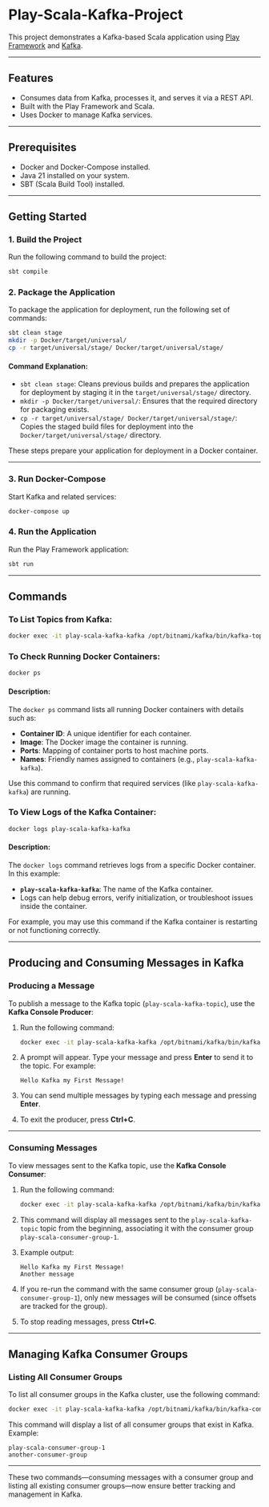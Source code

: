 # Play-Scala-Kafka-Project

This project demonstrates a Kafka-based Scala application using [Play Framework](https://www.playframework.com/) and [Kafka](https://kafka.apache.org/).

---

## Features

- Consumes data from Kafka, processes it, and serves it via a REST API.
- Built with the Play Framework and Scala.
- Uses Docker to manage Kafka services.

---

## Prerequisites

- Docker and Docker-Compose installed.
- Java 21 installed on your system.
- SBT (Scala Build Tool) installed.

---

## Getting Started

### 1. Build the Project
Run the following command to build the project:
```bash
sbt compile
```

### 2. Package the Application
To package the application for deployment, run the following set of commands:

```bash
sbt clean stage
mkdir -p Docker/target/universal/
cp -r target/universal/stage/ Docker/target/universal/stage/
```

#### Command Explanation:

- `sbt clean stage`: Cleans previous builds and prepares the application for deployment by staging it in the `target/universal/stage/` directory.
- `mkdir -p Docker/target/universal/`: Ensures that the required directory for packaging exists.
- `cp -r target/universal/stage/ Docker/target/universal/stage/`: Copies the staged build files for deployment into the `Docker/target/universal/stage/` directory.

These steps prepare your application for deployment in a Docker container.

---

### 3. Run Docker-Compose
Start Kafka and related services:
```bash
docker-compose up
```

### 4. Run the Application
Run the Play Framework application:
```bash
sbt run
```

---

## Commands

### To List Topics from Kafka:
```bash
docker exec -it play-scala-kafka-kafka /opt/bitnami/kafka/bin/kafka-topics.sh --bootstrap-server localhost:9092 --list
```

### To Check Running Docker Containers:
```bash
docker ps
```

#### Description:
The `docker ps` command lists all running Docker containers with details such as:
- **Container ID**: A unique identifier for each container.
- **Image**: The Docker image the container is running.
- **Ports**: Mapping of container ports to host machine ports.
- **Names**: Friendly names assigned to containers (e.g., `play-scala-kafka-kafka`).

Use this command to confirm that required services (like `play-scala-kafka-kafka`) are running.

### To View Logs of the Kafka Container:
```bash
docker logs play-scala-kafka-kafka
```

#### Description:
The `docker logs` command retrieves logs from a specific Docker container. In this example:
- **`play-scala-kafka-kafka`**: The name of the Kafka container.
- Logs can help debug errors, verify initialization, or troubleshoot issues inside the container.

For example, you may use this command if the Kafka container is restarting or not functioning correctly.

---

## Producing and Consuming Messages in Kafka

### Producing a Message
To publish a message to the Kafka topic (`play-scala-kafka-topic`), use the **Kafka Console Producer**:

1. Run the following command:
   ```bash
   docker exec -it play-scala-kafka-kafka /opt/bitnami/kafka/bin/kafka-console-producer.sh --bootstrap-server localhost:9092 --topic play-scala-kafka-topic
   ```

2. A prompt will appear. Type your message and press **Enter** to send it to the topic. For example:
   ```text
   Hello Kafka my First Message!
   ```

3. You can send multiple messages by typing each message and pressing **Enter**.

4. To exit the producer, press **Ctrl+C**.

---

### Consuming Messages
To view messages sent to the Kafka topic, use the **Kafka Console Consumer**:

1. Run the following command:
   ```bash
   docker exec -it play-scala-kafka-kafka /opt/bitnami/kafka/bin/kafka-console-consumer.sh --bootstrap-server localhost:9092 --topic play-scala-kafka-topic --from-beginning --group play-scala-consumer-group-1
   ```

2. This command will display all messages sent to the `play-scala-kafka-topic` topic from the beginning, associating it with the consumer group `play-scala-consumer-group-1`.

3. Example output:
   ```plaintext
   Hello Kafka my First Message!
   Another message
   ```

4. If you re-run the command with the same consumer group (`play-scala-consumer-group-1`), only new messages will be consumed (since offsets are tracked for the group).

5. To stop reading messages, press **Ctrl+C**.

---

## Managing Kafka Consumer Groups

### Listing All Consumer Groups
To list all consumer groups in the Kafka cluster, use the following command:

```bash
docker exec -it play-scala-kafka-kafka /opt/bitnami/kafka/bin/kafka-consumer-groups.sh --bootstrap-server localhost:9092 --list
```

This command will display a list of all consumer groups that exist in Kafka. Example:
```plaintext
play-scala-consumer-group-1
another-consumer-group
```

---

These two commands—consuming messages with a consumer group and listing all existing consumer groups—now ensure better tracking and management in Kafka.